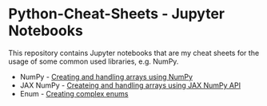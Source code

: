 # Python-Cheat-Sheets - Jupyter Notebooks
This repository contains Jupyter notebooks that are my cheat sheets for the usage of some common used libraries, e.g. NumPy.

- NumPy - [Creating and handling arrays using NumPy](./python_cheat_sheet_numpy_array.ipynb)
- JAX NumPy - [Createing and handling arrays using JAX NumPy API](python_cheat_sheet_jax_numpy_array.ipynb)
- Enum - [Creating complex enums](./python_complex_enums.ipynb)
